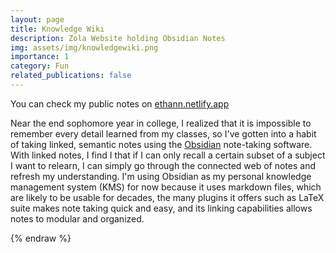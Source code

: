 ```yaml
---
layout: page
title: Knowledge Wiki
description: Zola Website holding Obsidian Notes
img: assets/img/knowledgewiki.png
importance: 1
category: Fun
related_publications: false
---
```


You can check my public notes on [ethann.netlify.app](https://ethann.netlify.app)

Near the end sophomore year in college, I realized that it is impossible to remember every detail learned from my classes, so I've gotten into a habit of taking linked, semantic notes using the [Obsidian](https://obsidian.md/) note-taking software. With linked notes, I find I that if I can only recall a certain subset of a subject I want to relearn, I can simply go through the connected web of notes and refresh my understanding. I'm using Obsidian as my personal knowledge management system (KMS) for now because it uses markdown files, which are likely to be usable for decades, the many plugins it offers such as LaTeX suite makes note taking quick and easy, and its linking capabilities allows notes to modular and organized. 

{% endraw %}
